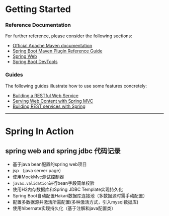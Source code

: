 # Getting Started

### Reference Documentation
For further reference, please consider the following sections:

* [Official Apache Maven documentation](https://maven.apache.org/guides/index.html)
* [Spring Boot Maven Plugin Reference Guide](https://docs.spring.io/spring-boot/docs/2.2.5.RELEASE/maven-plugin/)
* [Spring Web](https://docs.spring.io/spring-boot/docs/2.2.5.RELEASE/reference/htmlsingle/#boot-features-developing-web-applications)
* [Spring Boot DevTools](https://docs.spring.io/spring-boot/docs/2.2.5.RELEASE/reference/htmlsingle/#using-boot-devtools)

### Guides
The following guides illustrate how to use some features concretely:

* [Building a RESTful Web Service](https://spring.io/guides/gs/rest-service/)
* [Serving Web Content with Spring MVC](https://spring.io/guides/gs/serving-web-content/)
* [Building REST services with Spring](https://spring.io/guides/tutorials/bookmarks/)
 

---

# Spring In Action 

## spring web and spring jdbc 代码记录

- 基于java bean配置的spring web项目
- jsp （java server page）
- 使用MockMvc测试控制器
- `javax.validation`进行bean字段简单校验
- 使用H2内存数据库和Spring JDBC Template实现持久化
- Spring Boot自动配置Hakari数据库连接池（多数据源时需手动配置）
- 配置多数据源并激活所需配置(多种激活方式，引入mysql数据库)
- 使用hibernate实现持久化（基于注解和java配置类）